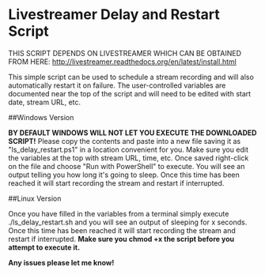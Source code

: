 Livestreamer Delay and Restart Script
=================================

THIS SCRIPT DEPENDS ON LIVESTREAMER WHICH CAN BE OBTAINED FROM HERE: http://livestreamer.readthedocs.org/en/latest/install.html

This simple script can be used to schedule a stream recording and will also automatically restart it on failure.  The user-controlled variables are documented near the top of the script and will need to be edited with start date, stream URL, etc.

##Windows Version

**BY DEFAULT WINDOWS WILL NOT LET YOU EXECUTE THE DOWNLOADED SCRIPT!**  Please copy the contents and paste into a new file saving it as "ls_delay_restart.ps1" in a location convenient for you.  Make sure you edit the variables at the top with stream URL, time, etc.  Once saved right-click on the file and choose "Run with PowerShell" to execute.  You will see an output telling you how long it's going to sleep.  Once this time has been reached it will start recording the stream and restart if interrupted.

##Linux Version

Once you have filled in the variables from a terminal simply execute ./ls_delay_restart.sh and you will see an output of sleeping for x seconds.  Once this time has been reached it will start recording the stream and restart if interrupted.  **Make sure you chmod +x the script before you attempt to execute it.**


**Any issues please let me know!**

